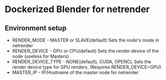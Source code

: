 # Dockerized Blender for netrender

## Environment setup

 - RENDER_MODE - MASTER or SLAVE(default)
 Sets the node's mode in netrender
 - RENDER_DEVICE - GPU or CPU(default)
 Sets the render device of the node (useless for Masters)
 - RENDER_DEVICE_TYPE - NONE(default), CUDA, OPENCL
 Sets the render device type for GPU renders. (Requires RENDER_DEVICE=GPU)
 - MASTER_IP - IP/Hostname of the master node for netrender
